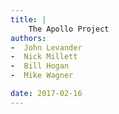 ```yaml
---
title: |
    The Apollo Project
authors:
-  John Levander
-  Nick Millett
-  Bill Hogan
-  Mike Wagner

date: 2017-02-16
---
```

